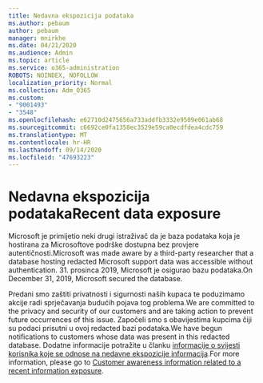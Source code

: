 ```yaml
---
title: Nedavna ekspozicija podataka
ms.author: pebaum
author: pebaum
manager: mnirkhe
ms.date: 04/21/2020
ms.audience: Admin
ms.topic: article
ms.service: o365-administration
ROBOTS: NOINDEX, NOFOLLOW
localization_priority: Normal
ms.collection: Adm_O365
ms.custom:
- "9001493"
- "3548"
ms.openlocfilehash: e62710d2475656a733addfb3332e9509e061ab68
ms.sourcegitcommit: c6692ce0fa1358ec3529e59ca0ecdfdea4cdc759
ms.translationtype: MT
ms.contentlocale: hr-HR
ms.lasthandoff: 09/14/2020
ms.locfileid: "47693223"
---
```

# <a name="recent-data-exposure"></a><span data-ttu-id="be7a6-102">Nedavna ekspozicija podataka</span><span class="sxs-lookup"><span data-stu-id="be7a6-102">Recent data exposure</span></span>

<span data-ttu-id="be7a6-103">Microsoft je primijetio neki drugi istraživač da je baza podataka koja je hostirana za Microsoftove podrške dostupna bez provjere autentičnosti.</span><span class="sxs-lookup"><span data-stu-id="be7a6-103">Microsoft was made aware by a third-party researcher that a database hosting redacted Microsoft support data was accessible without authentication.</span></span> <span data-ttu-id="be7a6-104">31. prosinca 2019, Microsoft je osigurao bazu podataka.</span><span class="sxs-lookup"><span data-stu-id="be7a6-104">On December 31, 2019, Microsoft secured the database.</span></span>

<span data-ttu-id="be7a6-105">Predani smo zaštiti privatnosti i sigurnosti naših kupaca te poduzimamo akcije radi sprječavanja budućih pojava tog problema.</span><span class="sxs-lookup"><span data-stu-id="be7a6-105">We are committed to the privacy and security of our customers and are taking action to prevent future occurrences of this issue.</span></span> <span data-ttu-id="be7a6-106">Započeli smo s obavijestima kupcima čiji su podaci prisutni u ovoj redacted bazi podataka.</span><span class="sxs-lookup"><span data-stu-id="be7a6-106">We have begun notifications to customers whose data was present in this redacted database.</span></span> <span data-ttu-id="be7a6-107">Dodatne informacije potražite u članku [informacije o svijesti korisnika koje se odnose na nedavne ekspozicije informacija](https://aka.ms/privacyinfo).</span><span class="sxs-lookup"><span data-stu-id="be7a6-107">For more information, please go to [Customer awareness information related to a recent information exposure](https://aka.ms/privacyinfo).</span></span>
